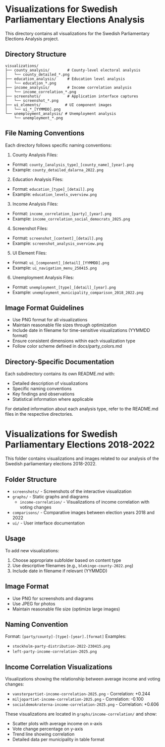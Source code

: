 # Visualizations for Swedish Parliamentary Elections Analysis

This directory contains all visualizations for the Swedish Parliamentary Elections Analysis project.

## Directory Structure

```
visualizations/
├── county_analysis/        # County-level electoral analysis
│   └── county_detailed_*.png
├── education_analysis/     # Education level analysis
│   └── education_*.png
├── income_analysis/        # Income correlation analysis
│   └── income_correlation_*.png
├── screenshots/            # Application interface captures
│   └── screenshot_*.png
├── ui_elements/           # UI component images
│   └── ui_*_[YYMMDD].png
└── unemployment_analysis/ # Unemployment analysis
    └── unemployment_*.png
```

## File Naming Conventions

Each directory follows specific naming conventions:

1. County Analysis Files:
- Format: `county_[analysis_type]_[county_name]_[year].png`
- Example: `county_detailed_dalarna_2022.png`

2. Education Analysis Files:
- Format: `education_[type]_[detail].png`
- Example: `education_levels_overview.png`

3. Income Analysis Files:
- Format: `income_correlation_[party]_[year].png`
- Example: `income_correlation_social_democrats_2025.png`

4. Screenshot Files:
- Format: `screenshot_[content]_[detail].png`
- Example: `screenshot_analysis_overview.png`

5. UI Element Files:
- Format: `ui_[component]_[detail]_[YYMMDD].png`
- Example: `ui_navigation_menu_250415.png`

6. Unemployment Analysis Files:
- Format: `unemployment_[type]_[detail]_[year].png`
- Example: `unemployment_municipality_comparison_2018_2022.png`

## Image Format Guidelines

- Use PNG format for all visualizations
- Maintain reasonable file sizes through optimization
- Include date in filename for time-sensitive visualizations (YYMMDD format)
- Ensure consistent dimensions within each visualization type
- Follow color scheme defined in docs/party_colors.md

## Directory-Specific Documentation

Each subdirectory contains its own README.md with:
- Detailed description of visualizations
- Specific naming conventions
- Key findings and observations
- Statistical information where applicable

For detailed information about each analysis type, refer to the README.md files in the respective directories.

# Visualizations for Swedish Parliamentary Elections 2018-2022

This folder contains visualizations and images related to our analysis of the Swedish parliamentary elections 2018-2022.

## Folder Structure

- `screenshots/` - Screenshots of the interactive visualization
- `graphs/` - Static graphs and diagrams
  - `income-correlation/` - Visualizations of income correlation with voting changes
- `comparisons/` - Comparative images between election years 2018 and 2022
- `ui/` - User interface documentation

## Usage

To add new visualizations:
1. Choose appropriate subfolder based on content type
2. Use descriptive filenames (e.g., `blekinge-county-2022.png`)
3. Include date in filename if relevant (YYMMDD)

## Image Format

- Use PNG for screenshots and diagrams
- Use JPEG for photos
- Maintain reasonable file size (optimize large images)

## Naming Convention

Format: `[party/county]-[type]-[year].[format]`
Examples: 
- `stockholm-party-distribution-2022-230415.png`
- `left-party-income-correlation-2025.png`

## Income Correlation Visualizations

Visualizations showing the relationship between average income and voting changes:
- `vansterpartiet-income-correlation-2025.png` - Correlation: +0.244
- `miljopartiet-income-correlation-2025.png` - Correlation: -0.100
- `socialdemokraterna-income-correlation-2025.png` - Correlation: +0.606

These visualizations are located in `graphs/income-correlation/` and show:
- Scatter plots with average income on x-axis
- Vote change percentage on y-axis
- Trend line showing correlation
- Detailed data per municipality in table format 